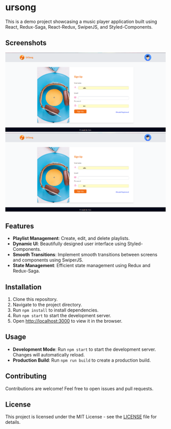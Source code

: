 # ursong

 This is a demo project showcasing a music player application built using React, Redux-Saga, React-Redux, SwiperJS, and Styled-Components.

## Screenshots

![Screenshot 1](screenshoots/1.png)
![Screenshot 2](screenshoots/1.png)

## Features


- **Playlist Management**: Create, edit, and delete playlists.
- **Dynamic UI**: Beautifully designed user interface using Styled-Components.
- **Smooth Transitions**: Implement smooth transitions between screens and components using SwiperJS.
- **State Management**: Efficient state management using Redux and Redux-Saga.

## Installation

1. Clone this repository.
2. Navigate to the project directory.
3. Run `npm install` to install dependencies.
4. Run `npm start` to start the development server.
5. Open [http://localhost:3000](http://localhost:3000) to view it in the browser.

## Usage

- **Development Mode**: Run `npm start` to start the development server. Changes will automatically reload.
- **Production Build**: Run `npm run build` to create a production build.

## Contributing

Contributions are welcome! Feel free to open issues and pull requests.

## License

This project is licensed under the MIT License - see the [LICENSE](LICENSE) file for details.
